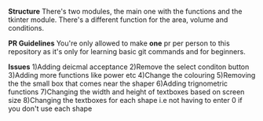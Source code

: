 **Structure**
There's two modules, the main one with the functions and the tkinter module.
There's a different function for the area, volume and conditions.

**PR Guidelines**
You're only allowed to make **one** pr per person to this repository as it's only for learning basic git commands and for beginners.

**Issues**
1)Adding deicmal acceptance
2)Remove the select conditon button
3)Adding more functions like power etc
4)Change the colouring 
5)Removing the the small box that comes near the shaper
6)Adding trignometric functions
7)Changing the width and height of textboxes based on screen size
8)Changing the textboxes for each shape i.e not having to enter 0 if you don't use each shape


